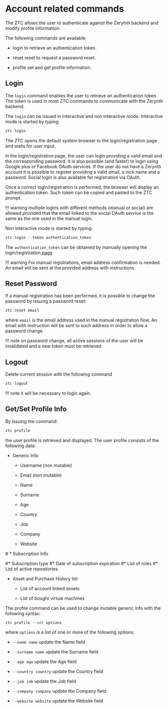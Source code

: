 # Account related commands

The ZTC allows the user to authenticate against the Zerytnh backend and modify profile information.

The following commands are available:


* login to retrieve an authentication token.


* reset reset to request a password reset.


* profile set and get profile information.

## Login

The ```login``` command enables the user to retrieve an authentication token. The token is used in most ZTC commands to communicate with the Zerynth backend.

The ```login``` can be issued in interactive and non interactive mode. Interactive mode is started by typing:

```py
ztc login
```

The ZTC opens the default system browser to the login/registration page and waits for user input.

In the login/registration page, the user can login providing a valid email and the corresponding password.
It is also possible (and faster) to login using Google plus or Facebook OAuth services. If the user do not have a Zerynth account it is possible to register
providing a valid email, a nick name and a password. Social login is also available for registration via OAuth.

Once a correct login/registration is performed, the browser will display an authentication token. Such token can be copied and pasted to the ZTC prompt.

!!! warning
	multiple logins with different methods (manual or social) are allowed provided that the email linked to the social OAuth service is the same as the one used in the manual login.

Non interactive mode is started by typing:

```py
ztc login --token authentication_token
```

The `authentication_token` can be obtained by manually opening the login/registration [page](https://backend.zerynth.com/v1/sso)

!!! warning
	For manual registrations, email address confirmation is needed. An email will be sent at the provided address with instructions.

## Reset Password

If a manual registration has been performed, it is possible to change the password by issuing a password reset:

```py
ztc reset email
```

where `email` is the email address used in the manual registration flow. An email with instruction will be sent to such address in order to allow a password change.

!!! note
	on password change, all active sessions of the user will be invalidated and a new token must be retrieved.

## Logout

Delete current session with the following command

```py
ztc logout
```

!!! note
	it will be necessary to login again.

## Get/Set Profile Info

By issuing the command:

```py
ztc profile
```

the user profile is retrieved and displayed. The user profile consists of the following data:


* Generic Info


    * Username (non mutable)


    * Email (non mutable)


    * Name


    * Surname


    * Age


    * Country


    * Job


    * Company


    * Website

<p># * Subscription Info</p>

#* Subscription type #* Date of subscription expiration #* List of roles #* List of active repositories


* Asset and Purchase History list


    * List of account linked assets


    * List of bought virtual machines

The profile  command can be used to change mutable generic info with the following syntax:

```py
ztc profile --set options
```

where `options` is a list of one or more of the following options:


* `--name name` update the Name field


* `--surname name` update the Surname field


* `--age age` update the Age field


* `--country country` update the Country field


* `--job job` update the Job field


* `--company company` update the Company field


* `--website website` update the Website field
<!--stackedit_data:
eyJoaXN0b3J5IjpbLTE3NTk4NjQyNzEsLTEyNjAwMDc1MzVdfQ
==
-->